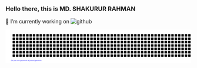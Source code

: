 ### Hello there, this is MD. SHAKURUR RAHMAN

<!--
**ShakurUrRahman/ShakurUrRahman** is a ✨ _special_ ✨ repository because its `README.md` (this file) appears on your GitHub profile.

Here are some ideas to get you started:

- 
- 🌱 I’m currently learning ...
- 👯 I’m looking to collaborate on ...
- 🤔 I’m looking for help with ...
- 💬 Ask me about ...
- 📫 How to reach me: ...
- 😄 Pronouns: ...
- ⚡ Fun fact: ...
-->
🔭 I’m currently working on <img src='https://cdn.jsdelivr.net/npm/simple-icons@3.0.1/icons/typescript.svg' alt='github' height='30'>

![Artwork](/gitartwork.svg)
